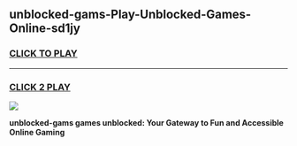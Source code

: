 
## unblocked-gams-Play-Unblocked-Games-Online-sd1jy
<h3>
<a href="https://premium76.site?title=unblocked-gams&ref=25A">CLICK TO PLAY</a></h3>
<hr>

<h3>
<a href="https://premium76.site?title=unblocked-gams&ref=25A">CLICK 2 PLAY</a>
  
</h3>

<a href="https://premium76.site?title=unblocked-gams&ref=25A"><img src="https://clearcache.store/games.png"></a>


**unblocked-gams games unblocked: Your Gateway to Fun and Accessible Online Gaming**
